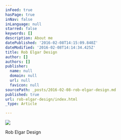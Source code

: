 ```yaml
---
inFeed: true
hasPage: true
inNav: false
inLanguage: null
starred: false
keywords: []
description: About me
datePublished: '2016-02-08T14:15:09.840Z'
dateModified: '2016-02-08T14:14:34.425Z'
title: Rob Elgar Design
author: []
authors: []
publisher:
  name: null
  domain: null
  url: null
  favicon: null
sourcePath: _posts/2016-02-08-rob-elgar-design.md
published: true
url: rob-elgar-design/index.html
_type: Article

---
```

![](https://the-grid-user-content.s3-us-west-2.amazonaws.com/cff489c7-41f0-4f38-bdc5-88c43b1d1414.jpg)

Rob Elgar Design